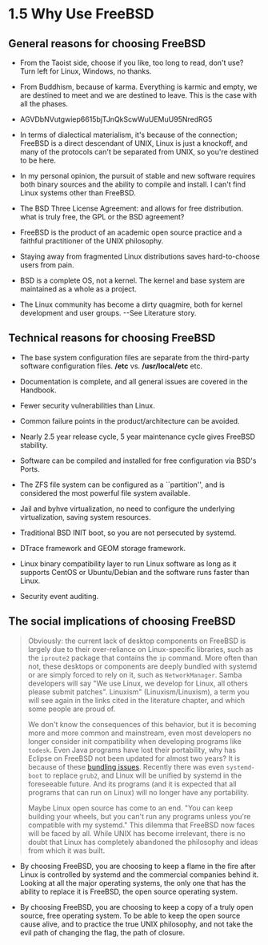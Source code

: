 # 1.5 Why Use FreeBSD

## General reasons for choosing FreeBSD

 - From the Taoist side, choose if you like, too long to read, don't use? Turn left for Linux, Windows, no thanks.

 - From Buddhism, because of karma. Everything is karmic and empty, we are destined to meet and we are destined to leave. This is the case with all the phases.

 - AGVDbNVutgwiep6615bjTJnQkScwWuUEMuU95NredRG5

 - In terms of dialectical materialism, it's because of the connection; FreeBSD is a direct descendant of UNIX, Linux is just a knockoff, and many of the protocols can't be separated from UNIX, so you're destined to be here.

 - In my personal opinion, the pursuit of stable and new software requires both binary sources and the ability to compile and install. I can't find Linux systems other than FreeBSD.

 - The BSD Three License Agreement: and allows for free distribution. what is truly free, the GPL or the BSD agreement?

 - FreeBSD is the product of an academic open source practice and a faithful practitioner of the UNIX philosophy.

 - Staying away from fragmented Linux distributions saves hard-to-choose users from pain.

 - BSD is a complete OS, not a kernel. The kernel and base system are maintained as a whole as a project.

 - The Linux community has become a dirty quagmire, both for kernel development and user groups. --See Literature story.

## Technical reasons for choosing FreeBSD

 - The base system configuration files are separate from the third-party software configuration files. **/etc** vs. **/usr/local/etc** etc.

 - Documentation is complete, and all general issues are covered in the Handbook.

 - Fewer security vulnerabilities than Linux.

 - Common failure points in the product/architecture can be avoided.

 - Nearly 2.5 year release cycle, 5 year maintenance cycle gives FreeBSD stability.

 - Software can be compiled and installed for free configuration via BSD's Ports.

 - The ZFS file system can be configured as a ``partition'', and is considered the most powerful file system available.

 - Jail and byhve virtualization, no need to configure the underlying virtualization, saving system resources.

 - Traditional BSD INIT boot, so you are not persecuted by systemd.

 - DTrace framework and GEOM storage framework.

 - Linux binary compatibility layer to run Linux software as long as it supports CentOS or Ubuntu/Debian and the software runs faster than Linux.

 - Security event auditing.

## The social implications of choosing FreeBSD

> Obviously: the current lack of desktop components on FreeBSD is largely due to their over-reliance on Linux-specific libraries, such as the `iproute2` package that contains the `ip` command. More often than not, these desktops or components are deeply bundled with systemd or are simply forced to rely on it, such as `NetworkManager`. Samba developers will say "We use Linux, we develop for Linux, all others please submit patches". Linuxism" (Linuxism/Linuxism), a term you will see again in the links cited in the literature chapter, and which some people are proud of.
> 
> We don't know the consequences of this behavior, but it is becoming more and more common and mainstream, even most developers no longer consider init compatibility when developing programs like `todesk`. Even Java programs have lost their portability, why has Eclipse on FreeBSD not been updated for almost two years? It is because of these [bundling issues](https://git.eclipse.org/r/c/platform/eclipse.platform.swt/+/163641/). Recently there was even `systemd-boot` to replace `grub2`, and Linux will be unified by systemd in the foreseeable future. And its programs (and it is expected that all programs that can run on Linux) will no longer have any portability.
> 
> Maybe Linux open source has come to an end. "You can keep building your wheels, but you can't run any programs unless you're compatible with my systemd." This dilemma that FreeBSD now faces will be faced by all. While UNIX has become irrelevant, there is no doubt that Linux has completely abandoned the philosophy and ideas from which it was built.

 - By choosing FreeBSD, you are choosing to keep a flame in the fire after Linux is controlled by systemd and the commercial companies behind it. Looking at all the major operating systems, the only one that has the ability to replace it is FreeBSD, the open source operating system.

 - By choosing FreeBSD, you are choosing to keep a copy of a truly open source, free operating system. To be able to keep the open source cause alive, and to practice the true UNIX philosophy, and not take the evil path of changing the flag, the path of closure.
